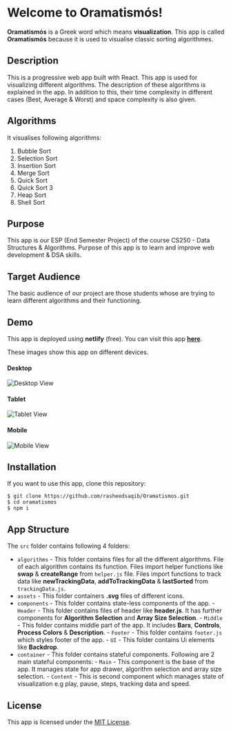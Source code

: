 # Welcome to Oramatismós!

**Oramatismós** is a Greek word which means **visualization**. This app is called **Oramatismós** because it is used to visualise classic sorting algorithmes.

## Description
This is a progressive web app built with React. This app is used for visualizing different algorithms. The description of these algorithms is explained in the app. In addition to this, their time complexity in different cases (Best, Average & Worst) and space complexity is also given.

## Algorithms
It visualises following algorithms:

 1. Bubble Sort
 2. Selection Sort
 3. Insertion Sort
 4. Merge Sort
 5. Quick Sort
 6. Quick Sort 3
 7. Heap Sort
 8. Shell Sort

## Purpose

This app is our ESP (End Semester Project) of the course CS250 - Data Structures & Algorithms. Purpose of this app is to learn and improve web development & DSA skills.

## Target Audience

The basic audience of our project are those students whose are trying to learn different algorithms and their functioning.

## Demo
This app is deployed using **netlify** (free). You can visit this app [**here**](https://oramatismos.netlify.app/).

These images show this app on different devices.
#### Desktop
![Desktop View](https://1.bp.blogspot.com/-MlL-xYSOm_4/X_8ys7SK9DI/AAAAAAAAAx0/ptp-fmFetQMdqPZZzIm5dUwjVAW5wLqlQCLcBGAsYHQ/s320/oramatismos.netlify.app+%25280%2529.jpg)
#### Tablet
![Tablet View](https://1.bp.blogspot.com/--CcmmPuAeK0/X_8ysx1ie7I/AAAAAAAAAx4/i_sEhHq6N_A--fiypvQa-pw80-nyFVp3wCLcBGAsYHQ/s320/oramatismos.netlify.app+%25281%2529.jpg)
#### Mobile
![Mobile View](https://1.bp.blogspot.com/-w7N1uTSPVdA/X_8ys3opLOI/AAAAAAAAAxw/jaSWq5IFGRcX7OWapa7ZeX7m95x6viHbwCLcBGAsYHQ/s320/oramatismos.netlify.app+%25282%2529.jpg)

## Installation

If you want to use this app, clone this repository:
```
$ git clone https://github.com/rasheedsaqib/Oramatismos.git
$ cd oramatismos
$ npm i
```
## App Structure
The `src` folder contains following 4 folders:

 - `algorithms` - This folder contains files for all the different algorithms. File of each algorithm contains its function. Files import helper functions like **swap** & **createRange** from `helper.js` file. Files import functions to track data like **newTrackingData**, **addToTrackingData** & **lastSorted** from `trackingData.js`.
 - `assets`  - This folder containers **.svg** files of different icons.
 - `components` - This folder contains state-less components of the app. 
			- `Header` - This folder contains files of header like **header.js**. It has further components for **Algorithm Selection** and **Array Size Selection**.
			- `Middle` - This folder contains middle part of the app. It includes **Bars**, **Controls**, **Process Colors** & **Description**.
			- `Footer` - This folder contains `footer.js` which styles footer of the app.
			- `UI` - This folder contains Ui elements like **Backdrop**.
- `container` - This folder contains stateful components. Following are 2 main stateful components:
			- `Main` - This component is the base of the app. It manages state for app drawer, algorithm selection and array size selection. 
			- `Content` - This is second component which manages state of visualization e.g play, pause, steps, tracking data and speed.

## License
This app is licensed under the [MIT License](https://choosealicense.com/licenses/mit/).